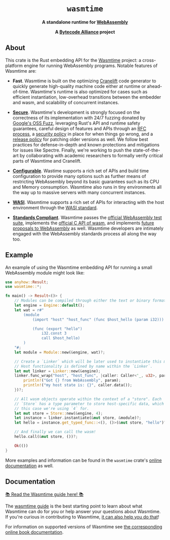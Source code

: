 <div align="center">
  <h1><code>wasmtime</code></h1>

  <p>
    <strong>A standalone runtime for
    <a href="https://webassembly.org/">WebAssembly</a></strong>
  </p>

  <strong>A <a href="https://bytecodealliance.org/">Bytecode Alliance</a> project</strong>
</div>

## About

This crate is the Rust embedding API for the [Wasmtime] project: a
cross-platform engine for running WebAssembly programs. Notable features of
Wasmtime are:

* **Fast**. Wasmtime is built on the optimizing [Cranelift] code generator to
  quickly generate high-quality machine code either at runtime or
  ahead-of-time. Wasmtime's runtime is also optimized for cases such as
  efficient instantiation, low-overhead transitions between the embedder and
  wasm, and scalability of concurrent instances.

* **[Secure]**. Wasmtime's development is strongly focused on the correctness of
  its implementation with 24/7 fuzzing donated by [Google's OSS Fuzz],
  leveraging Rust's API and runtime safety guarantees, careful design of
  features and APIs through an [RFC process], a [security policy] in place
  for when things go wrong, and a [release policy] for patching older versions
  as well. We follow best practices for defense-in-depth and known
  protections and mitigations for issues like Spectre. Finally, we're working
  to push the state-of-the-art by collaborating with academic
  researchers to formally verify critical parts of Wasmtime and Cranelift.

* **[Configurable]**. Wastime supports a rich set of APIs and build time
  configuration to provide many options such as further means of restricting
  WebAssembly beyond its basic guarantees such as its CPU and Memory
  consumption. Wasmtime also runs in tiny environments all the way up to massive
  servers with many concurrent instances.

* **[WASI]**. Wasmtime supports a rich set of APIs for interacting with the host
  environment through the [WASI standard](https://wasi.dev).

* **[Standards Compliant]**. Wasmtime passes the [official WebAssembly test
  suite](https://github.com/WebAssembly/testsuite), implements the [official C
  API of wasm](https://github.com/WebAssembly/wasm-c-api), and implements
  [future proposals to WebAssembly](https://github.com/WebAssembly/proposals) as
  well. Wasmtime developers are intimately engaged with the WebAssembly
  standards process all along the way too.

[Wasmtime]: https://github.com/bytecodealliance/wasmtime
[Cranelift]: https://github.com/bytecodealliance/wasmtime/blob/main/cranelift/README.md
[Google's OSS Fuzz]: https://google.github.io/oss-fuzz/
[security policy]: https://bytecodealliance.org/security
[RFC process]: https://github.com/bytecodealliance/rfcs
[release policy]: https://docs.wasmtime.dev/stability-release.html
[Secure]: https://docs.wasmtime.dev/security.html
[Configurable]: https://docs.rs/wasmtime/latest/wasmtime/struct.Config.html
[WASI]: https://docs.rs/wasmtime-wasi/latest/wasmtime_wasi/
[Standards Compliant]: https://docs.wasmtime.dev/stability-wasm-proposals.html

## Example

An example of using the Wasmtime embedding API for running a small WebAssembly
module might look like:

```rust
use anyhow::Result;
use wasmtime::*;

fn main() -> Result<()> {
    // Modules can be compiled through either the text or binary format
    let engine = Engine::default();
    let wat = r#"
        (module
            (import "host" "host_func" (func $host_hello (param i32)))

            (func (export "hello")
                i32.const 3
                call $host_hello)
        )
    "#;
    let module = Module::new(&engine, wat)?;

    // Create a `Linker` which will be later used to instantiate this module.
    // Host functionality is defined by name within the `Linker`.
    let mut linker = Linker::new(&engine);
    linker.func_wrap("host", "host_func", |caller: Caller<'_, u32>, param: i32| {
        println!("Got {} from WebAssembly", param);
        println!("my host state is: {}", caller.data());
    })?;

    // All wasm objects operate within the context of a "store". Each
    // `Store` has a type parameter to store host-specific data, which in
    // this case we're using `4` for.
    let mut store = Store::new(&engine, 4);
    let instance = linker.instantiate(&mut store, &module)?;
    let hello = instance.get_typed_func::<(), ()>(&mut store, "hello")?;

    // And finally we can call the wasm!
    hello.call(&mut store, ())?;

    Ok(())
}
```

More examples and information can be found in the `wasmtime` crate's [online
documentation](https://docs.rs/wasmtime) as well.

## Documentation

[📚 Read the Wasmtime guide here! 📚][guide]

The [wasmtime guide][guide] is the best starting point to learn about what
Wasmtime can do for you or help answer your questions about Wasmtime. If you're
curious in contributing to Wasmtime, [it can also help you do
that][contributing]!

For information on supported versions of Wasmtime see [the corresponding online book
documentation](https://docs.wasmtime.dev/stability-release.html#current-versions).

[contributing]: https://bytecodealliance.github.io/wasmtime/contributing.html
[guide]: https://bytecodealliance.github.io/wasmtime
